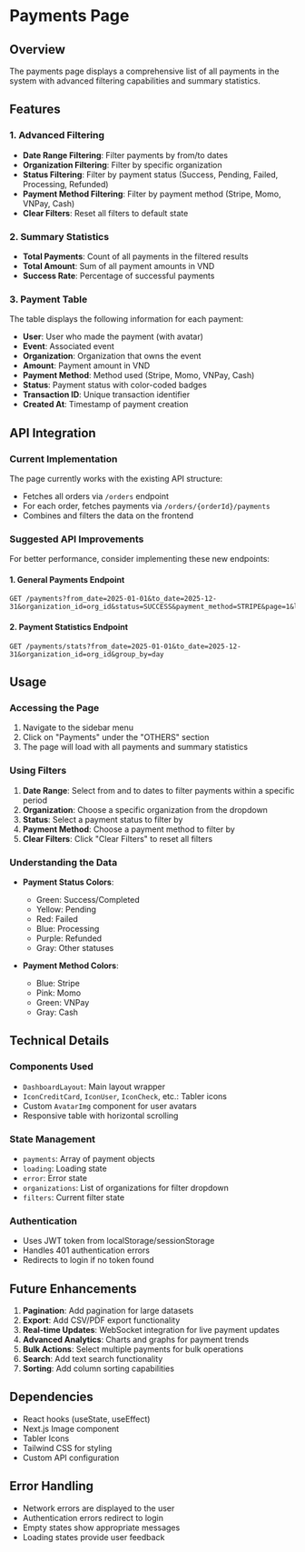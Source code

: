 # Payments Page

## Overview
The payments page displays a comprehensive list of all payments in the system with advanced filtering capabilities and summary statistics.

## Features

### 1. Advanced Filtering
- **Date Range Filtering**: Filter payments by from/to dates
- **Organization Filtering**: Filter by specific organization
- **Status Filtering**: Filter by payment status (Success, Pending, Failed, Processing, Refunded)
- **Payment Method Filtering**: Filter by payment method (Stripe, Momo, VNPay, Cash)
- **Clear Filters**: Reset all filters to default state

### 2. Summary Statistics
- **Total Payments**: Count of all payments in the filtered results
- **Total Amount**: Sum of all payment amounts in VND
- **Success Rate**: Percentage of successful payments

### 3. Payment Table
The table displays the following information for each payment:
- **User**: User who made the payment (with avatar)
- **Event**: Associated event
- **Organization**: Organization that owns the event
- **Amount**: Payment amount in VND
- **Payment Method**: Method used (Stripe, Momo, VNPay, Cash)
- **Status**: Payment status with color-coded badges
- **Transaction ID**: Unique transaction identifier
- **Created At**: Timestamp of payment creation

## API Integration

### Current Implementation
The page currently works with the existing API structure:
- Fetches all orders via `/orders` endpoint
- For each order, fetches payments via `/orders/{orderId}/payments`
- Combines and filters the data on the frontend

### Suggested API Improvements
For better performance, consider implementing these new endpoints:

#### 1. General Payments Endpoint
```
GET /payments?from_date=2025-01-01&to_date=2025-12-31&organization_id=org_id&status=SUCCESS&payment_method=STRIPE&page=1&limit=20
```

#### 2. Payment Statistics Endpoint
```
GET /payments/stats?from_date=2025-01-01&to_date=2025-12-31&organization_id=org_id&group_by=day
```

## Usage

### Accessing the Page
1. Navigate to the sidebar menu
2. Click on "Payments" under the "OTHERS" section
3. The page will load with all payments and summary statistics

### Using Filters
1. **Date Range**: Select from and to dates to filter payments within a specific period
2. **Organization**: Choose a specific organization from the dropdown
3. **Status**: Select a payment status to filter by
4. **Payment Method**: Choose a payment method to filter by
5. **Clear Filters**: Click "Clear Filters" to reset all filters

### Understanding the Data
- **Payment Status Colors**:
  - Green: Success/Completed
  - Yellow: Pending
  - Red: Failed
  - Blue: Processing
  - Purple: Refunded
  - Gray: Other statuses

- **Payment Method Colors**:
  - Blue: Stripe
  - Pink: Momo
  - Green: VNPay
  - Gray: Cash

## Technical Details

### Components Used
- `DashboardLayout`: Main layout wrapper
- `IconCreditCard`, `IconUser`, `IconCheck`, etc.: Tabler icons
- Custom `AvatarImg` component for user avatars
- Responsive table with horizontal scrolling

### State Management
- `payments`: Array of payment objects
- `loading`: Loading state
- `error`: Error state
- `organizations`: List of organizations for filter dropdown
- `filters`: Current filter state

### Authentication
- Uses JWT token from localStorage/sessionStorage
- Handles 401 authentication errors
- Redirects to login if no token found

## Future Enhancements

1. **Pagination**: Add pagination for large datasets
2. **Export**: Add CSV/PDF export functionality
3. **Real-time Updates**: WebSocket integration for live payment updates
4. **Advanced Analytics**: Charts and graphs for payment trends
5. **Bulk Actions**: Select multiple payments for bulk operations
6. **Search**: Add text search functionality
7. **Sorting**: Add column sorting capabilities

## Dependencies
- React hooks (useState, useEffect)
- Next.js Image component
- Tabler Icons
- Tailwind CSS for styling
- Custom API configuration

## Error Handling
- Network errors are displayed to the user
- Authentication errors redirect to login
- Empty states show appropriate messages
- Loading states provide user feedback 